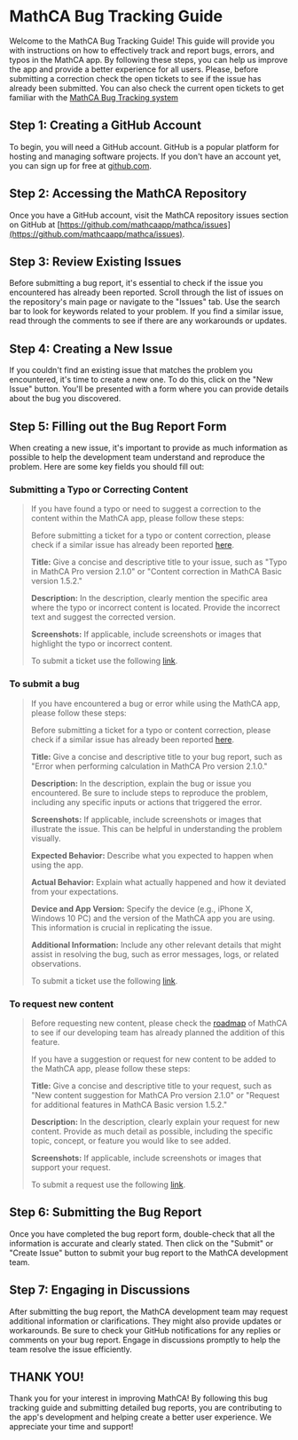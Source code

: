 # MathCA Bug Tracking Guide
Welcome to the MathCA Bug Tracking Guide! This guide will provide you with instructions on how to effectively track and report bugs, errors, and typos in the MathCA app. By following these steps, you can help us improve the app and provide a better experience for all users. Please, before submitting a correction check the open tickets to see if the issue has already been submitted. You can also check the current open tickets to get familiar with the [MathCA Bug Tracking system](https://github.com/mathcaapp/mathca/issues)

## Step 1: Creating a GitHub Account

To begin, you will need a GitHub account. GitHub is a popular platform for hosting and managing software projects. If you don't have an account yet, you can sign up for free at [github.com](https://github.com/).

## Step 2: Accessing the MathCA Repository
Once you have a GitHub account, visit the MathCA repository issues section on GitHub at [https://github.com/mathcaapp/mathca/issues](https://github.com/mathcaapp/mathca/issues). 

## Step 3: Review Existing Issues 

Before submitting a bug report, it's essential to check if the issue you encountered has already been reported. Scroll through the list of issues on the repository's main page or navigate to the "Issues" tab. Use the search bar to look for keywords related to your problem. If you find a similar issue, read through the comments to see if there are any workarounds or updates.

## Step 4: Creating a New Issue
If you couldn't find an existing issue that matches the problem you encountered, it's time to create a new one. To do this, click on the "New Issue" button. You'll be presented with a form where you can provide details about the bug you discovered.

## Step 5: Filling out the Bug Report Form

When creating a new issue, it's important to provide as much information as possible to help the development team understand and reproduce the problem. Here are some key fields you should fill out:

### Submitting a Typo or Correcting Content
> If you have found a typo or need to suggest a correction to the content within the MathCA app, please follow these steps:
>
> Before submitting a ticket for a typo or content correction, please check if a similar issue has already been reported [here]().
>
> **Title:** Give a concise and descriptive title to your issue, such as "Typo in MathCA Pro version 2.1.0" or "Content correction in MathCA Basic version 1.5.2."
>
> **Description:** In the description, clearly mention the specific area where the typo or incorrect content is located. Provide the incorrect text and suggest the corrected version.
>
> **Screenshots:** If applicable, include screenshots or images that highlight the typo or incorrect content.
>
> To submit a ticket use the following [link](https://github.com/mathcaapp/mathca/issues).

### To submit a bug
> If you have encountered a bug or error while using the MathCA app, please follow these steps:
>
> Before submitting a ticket for a typo or content correction, please check if a similar issue has already been reported [here]().
> 
> **Title:** Give a concise and descriptive title to your bug report, such as "Error when performing calculation in MathCA Pro version 2.1.0."
> 
> **Description:** In the description, explain the bug or issue you encountered. Be sure to include steps to reproduce the problem, including any specific inputs or actions that triggered the error.
> 
> **Screenshots:** If applicable, include screenshots or images that illustrate the issue. This can be helpful in understanding the problem visually.
> 
> **Expected Behavior:** Describe what you expected to happen when using the app.
> 
> **Actual Behavior:** Explain what actually happened and how it deviated from your expectations.
> 
> **Device and App Version:** Specify the device (e.g., iPhone X, Windows 10 PC) and the version of the MathCA app you are using. This information is crucial in replicating the issue.
> 
> **Additional Information:** Include any other relevant details that might assist in resolving the bug, such as error messages, logs, or related observations.
>
> To submit a ticket use the following [link](https://github.com/mathcaapp/mathca/issues).

### To request new content
> Before requesting new content, please check the [roadmap](https://github.com/users/mathcaapp/projects/1) of MathCA to see if our developing team has already planned the addition of this feature.
> 
> If you have a suggestion or request for new content to be added to the MathCA app, please follow these steps:
> 
> **Title:** Give a concise and descriptive title to your request, such as "New content suggestion for MathCA Pro version 2.1.0" or "Request for additional features in MathCA Basic version 1.5.2."
>
> **Description:** In the description, clearly explain your request for new content. Provide as much detail as possible, including the specific topic, concept, or feature you would like to see added.
>
> **Screenshots:** If applicable, include screenshots or images that support your request.
>
> To submit a request use the following [link](https://github.com/mathcaapp/mathca/milestones).

## Step 6: Submitting the Bug Report
Once you have completed the bug report form, double-check that all the information is accurate and clearly stated. Then click on the "Submit" or "Create Issue" button to submit your bug report to the MathCA development team.

## Step 7: Engaging in Discussions
After submitting the bug report, the MathCA development team may request additional information or clarifications. They might also provide updates or workarounds. Be sure to check your GitHub notifications for any replies or comments on your bug report. Engage in discussions promptly to help the team resolve the issue efficiently.

## THANK YOU!
Thank you for your interest in improving MathCA! By following this bug tracking guide and submitting detailed bug reports, you are contributing to the app's development and helping create a better user experience. We appreciate your time and support!
